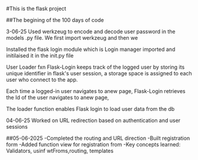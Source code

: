 #This is the flask project

##The begining of the 100 days of code

3-06-25
Used werkzeug to encode and decode user password in the models .py file. We first import werkzeug and then we 

Installed the flask login module which is Login manager 
imported and initilaised it in the init.py file

User Loader fxn
Flask-Login keeps track of the logged user by storing its unique identifier in flask's user session, a storage space is assigned to each user who connect to the app.

Each time a logged-in user navigates to anew page, Flask-Login retrieves the Id of the user navigates to anew page,

The loader function enables Flask login to load user data from the db

04-06-25
Worked on URL redirection based on authentication and user sessions

##05-06-2025
-Completed the routing and URL direction
-Built registration form
-Added function view for registration from
-Key concepts learned: Validators, usinf wtFroms,routing, templates